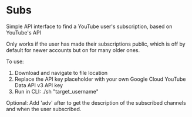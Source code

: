 # Subs
Simple API interface to find a YouTube user's subscription, based on YouTube's API

Only works if the user has made their subscriptions public, which is off by default for newer accounts but on for many older ones.


To use:
1. Download and navigate to file location
2. Replace the API key placeholder with your own Google Cloud YouTube Data API v3 API key
3. Run in CLI:
   ./sh "target_username"

Optional: Add 'adv' after to get the description of the subscribed channels and when the user subscribed.
